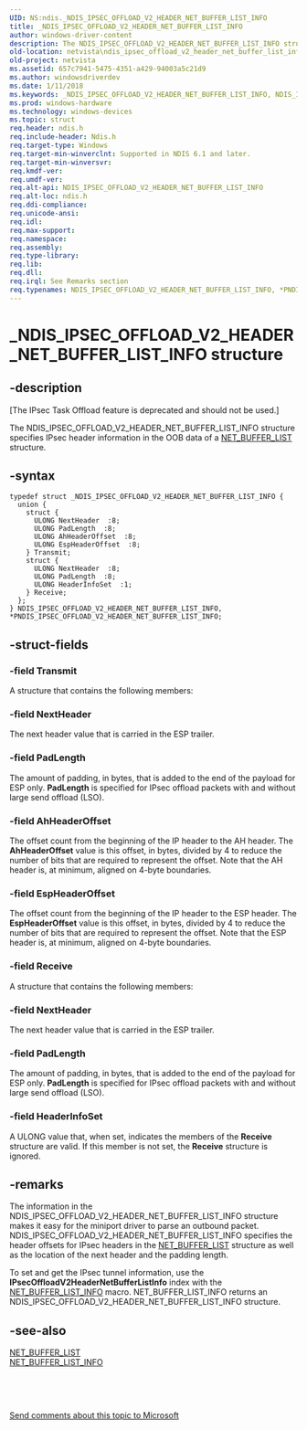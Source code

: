 ```yaml
---
UID: NS:ndis._NDIS_IPSEC_OFFLOAD_V2_HEADER_NET_BUFFER_LIST_INFO
title: _NDIS_IPSEC_OFFLOAD_V2_HEADER_NET_BUFFER_LIST_INFO
author: windows-driver-content
description: The NDIS_IPSEC_OFFLOAD_V2_HEADER_NET_BUFFER_LIST_INFO structure specifies IPsec header information in the OOB data of a NET_BUFFER_LIST structure.
old-location: netvista\ndis_ipsec_offload_v2_header_net_buffer_list_info.htm
old-project: netvista
ms.assetid: 657c7941-5475-4351-a429-94003a5c21d9
ms.author: windowsdriverdev
ms.date: 1/11/2018
ms.keywords: _NDIS_IPSEC_OFFLOAD_V2_HEADER_NET_BUFFER_LIST_INFO, NDIS_IPSEC_OFFLOAD_V2_HEADER_NET_BUFFER_LIST_INFO, *PNDIS_IPSEC_OFFLOAD_V2_HEADER_NET_BUFFER_LIST_INFO
ms.prod: windows-hardware
ms.technology: windows-devices
ms.topic: struct
req.header: ndis.h
req.include-header: Ndis.h
req.target-type: Windows
req.target-min-winverclnt: Supported in NDIS 6.1 and later.
req.target-min-winversvr: 
req.kmdf-ver: 
req.umdf-ver: 
req.alt-api: NDIS_IPSEC_OFFLOAD_V2_HEADER_NET_BUFFER_LIST_INFO
req.alt-loc: ndis.h
req.ddi-compliance: 
req.unicode-ansi: 
req.idl: 
req.max-support: 
req.namespace: 
req.assembly: 
req.type-library: 
req.lib: 
req.dll: 
req.irql: See Remarks section
req.typenames: NDIS_IPSEC_OFFLOAD_V2_HEADER_NET_BUFFER_LIST_INFO, *PNDIS_IPSEC_OFFLOAD_V2_HEADER_NET_BUFFER_LIST_INFO
---
```


# _NDIS_IPSEC_OFFLOAD_V2_HEADER_NET_BUFFER_LIST_INFO structure



## -description
<p class="CCE_Message">[The IPsec Task Offload feature is deprecated and should not be used.]

The NDIS_IPSEC_OFFLOAD_V2_HEADER_NET_BUFFER_LIST_INFO structure specifies IPsec header information in
  the OOB data of a 
  <a href="..\ndis\ns-ndis-_net_buffer_list.md">NET_BUFFER_LIST</a> structure.



## -syntax

````
typedef struct _NDIS_IPSEC_OFFLOAD_V2_HEADER_NET_BUFFER_LIST_INFO {
  union {
    struct {
      ULONG NextHeader  :8;
      ULONG PadLength  :8;
      ULONG AhHeaderOffset  :8;
      ULONG EspHeaderOffset  :8;
    } Transmit;
    struct {
      ULONG NextHeader  :8;
      ULONG PadLength  :8;
      ULONG HeaderInfoSet  :1;
    } Receive;
  };
} NDIS_IPSEC_OFFLOAD_V2_HEADER_NET_BUFFER_LIST_INFO, *PNDIS_IPSEC_OFFLOAD_V2_HEADER_NET_BUFFER_LIST_INFO;
````


## -struct-fields

### -field Transmit

A structure that contains the following members:


### -field NextHeader

The next header value that is carried in the ESP trailer.


### -field PadLength

The amount of padding, in bytes, that is added to the end of the payload for ESP only. 
       <b>PadLength</b> is specified for IPsec offload packets with and without large send offload (LSO).


### -field AhHeaderOffset

The offset count from the beginning of the IP header to the AH header. The 
       <b>AhHeaderOffset</b> value is this offset, in bytes, divided by 4 to reduce the number of bits that
       are required to represent the offset. Note that the AH header is, at minimum, aligned on 4-byte
       boundaries.


### -field EspHeaderOffset

The offset count from the beginning of the IP header to the ESP header. The 
       <b>EspHeaderOffset</b> value is this offset, in bytes, divided by 4 to reduce the number of bits that
       are required to represent the offset. Note that the ESP header is, at minimum, aligned on 4-byte
       boundaries.

</dd>
</dl>

### -field Receive

A structure that contains the following members:


### -field NextHeader

The next header value that is carried in the ESP trailer.


### -field PadLength

The amount of padding, in bytes, that is added to the end of the payload for ESP only. 
       <b>PadLength</b> is specified for IPsec offload packets with and without large send offload (LSO).


### -field HeaderInfoSet

A ULONG value that, when set, indicates the members of the 
       <b>Receive</b> structure are valid. If this member is not set, the 
       <b>Receive</b> structure is ignored.

</dd>
</dl>

## -remarks
The information in the NDIS_IPSEC_OFFLOAD_V2_HEADER_NET_BUFFER_LIST_INFO structure makes it easy for
    the miniport driver to parse an outbound packet. NDIS_IPSEC_OFFLOAD_V2_HEADER_NET_BUFFER_LIST_INFO
    specifies the header offsets for IPsec headers in the 
    <a href="..\ndis\ns-ndis-_net_buffer_list.md">NET_BUFFER_LIST</a> structure as well as the
    location of the next header and the padding length.

To set and get the IPsec tunnel information, use the 
    <b>IPsecOffloadV2HeaderNetBufferListInfo</b> index with the 
    <a href="https://msdn.microsoft.com/library/windows/hardware/ff568401">NET_BUFFER_LIST_INFO</a> macro.
    NET_BUFFER_LIST_INFO returns an NDIS_IPSEC_OFFLOAD_V2_HEADER_NET_BUFFER_LIST_INFO structure.


## -see-also
<dl>
<dt>
<a href="..\ndis\ns-ndis-_net_buffer_list.md">NET_BUFFER_LIST</a>
</dt>
<dt>
<a href="https://msdn.microsoft.com/library/windows/hardware/ff568401">NET_BUFFER_LIST_INFO</a>
</dt>
</dl>
 

 

<a href="mailto:wsddocfb@microsoft.com?subject=Documentation%20feedback [netvista\netvista]:%20NDIS_IPSEC_OFFLOAD_V2_HEADER_NET_BUFFER_LIST_INFO structure%20 RELEASE:%20(1/11/2018)&amp;body=%0A%0APRIVACY STATEMENT%0A%0AWe use your feedback to improve the documentation. We don't use your email address for any other purpose, and we'll remove your email address from our system after the issue that you're reporting is fixed. While we're working to fix this issue, we might send you an email message to ask for more info. Later, we might also send you an email message to let you know that we've addressed your feedback.%0A%0AFor more info about Microsoft's privacy policy, see http://privacy.microsoft.com/en-us/default.aspx." title="Send comments about this topic to Microsoft">Send comments about this topic to Microsoft</a>

